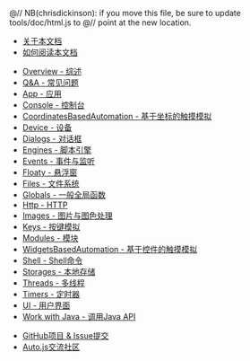 @// NB(chrisdickinson): if you move this file, be sure to update tools/doc/html.js to
@// point at the new location.
* [关于本文档](documentation.html)
* [如何阅读本文档](synopsis.html)

<div class="line"></div>

* [Overview - 综述](overview.html)
* [Q&A - 常见问题](qa.html)
* [App - 应用](app.html)
* [Console - 控制台](console.html)
* [CoordinatesBasedAutomation - 基于坐标的触摸模拟](coordinates-based-automation.html)
* [Device - 设备](device.html)
* [Dialogs - 对话框](dialogs.html)
* [Engines - 脚本引擎](engines.html)
* [Events - 事件与监听](events.html)
* [Floaty - 悬浮窗](floaty.html)
* [Files - 文件系统](files.html)
* [Globals - 一般全局函数](globals.html)
* [Http - HTTP](http.html)
* [Images - 图片与图色处理](images.html)
* [Keys - 按键模拟](keys.html)
* [Modules - 模块](modules.html)
* [WidgetsBasedAutomation - 基于控件的触摸模拟](widgets-based-automation.html)
* [Shell - Shell命令](shell.html)
* [Storages - 本地存储](storages.html)
* [Threads - 多线程](threads.html)
* [Timers - 定时器](timers.html)
* [UI - 用户界面](ui.html)
* [Work with Java - 调用Java API](https://developer.mozilla.org/zh-CN/docs/Mozilla/Projects/Rhino/Scripting_Java)

<div class="line"></div>

* [GitHub项目 & Issue提交](https://github.com/hyb1996/NoRootScriptDroid)
* [Auto.js交流社区](http://autojs.org)
